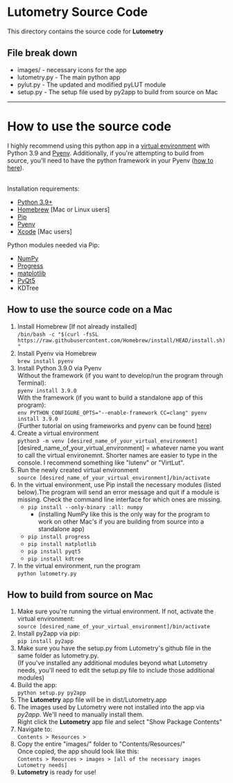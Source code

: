 # Lutometry Source Code
This directory contains the source code for <b>Lutometry</b>

<h2>File break down</h2>
<ul>
  <li>
    images/ - necessary icons for the app
  </li>
  <li>
    lutometry.py - The main python app
  </li>
  <li>
    pylut.py - The updated and modified pyLUT module
  </li>
  <li>
    setup.py - The setup file used by py2app to build from source on Mac
  </li>
</ul>
<hr>
<h1>How to use the source code</h1>
I highly recommend using this python app in a <a href = "https://realpython.com/python-virtual-environments-a-primer/">virtual environment</a> with Python 3.9 and <a href = "https://realpython.com/intro-to-pyenv/">Pyenv</a>. Additionally, if you're attempting to build from source, you'll need to have the python framework in your Pyenv (<a href = "https://www.froehlichundfrei.de/blog/2014-11-30-my-transition-to-python3-and-pyenv-goodby-virtualenvwrapper/">how to here</a>).

<br>Installation requirements:
<ul>
  <li>
    <a href = "https://www.python.org/">Python 3.9+</a>
  </li>
  <li>
    <a href = "https://brew.sh/">Homebrew</a> [Mac or Linux users]
  </li>
  <li>
    <a href = "https://pypi.org/project/pip/">Pip</a>
  </li>
  <li>
    <a href = "https://github.com/pyenv/pyenv">Pyenv</a>
  </li>
  <li>
    <a href = "https://developer.apple.com/xcode/">Xcode</a> [Mac users]
  </li>
</ul>

Python modules needed via Pip:
<ul>
  <li>
    <a href = "https://numpy.org/">NumPy</a>
  </li>
  <li>
    <a href = "https://pypi.org/project/progress/">Progress</a>
  </li>
  <li>
    <a href = "https://matplotlib.org/">matplotlib</a>
  </li>
  <li>
    <a href = "https://pypi.org/project/PyQt5/">PyQt5</a>
  </li>
  <li>
    KDTree
  </li>
</ul>

<h2>How to use the source code on a Mac</h2>

<ol>
  <li>
    Install Homebrew [If not already installed]
    <br><code>/bin/bash -c "$(curl -fsSL https://raw.githubusercontent.com/Homebrew/install/HEAD/install.sh)"</code>
  </li>
  <li>
    Install Pyenv via Homebrew
    <br><code>brew install pyenv</code>
  </li>
  <li>
    Install Python 3.9.0 via Pyenv
    <br>Without the framework (if you want to develop/run the program through Terminal):
    <br><code>pyenv install 3.9.0</code>
    <br>With the framework (if you want to build a standalone app of this program):
    <br><code>env PYTHON_CONFIGURE_OPTS="--enable-framework CC=clang" pyenv install 3.9.0</code>
    <br>(Further tutorial on using frameworks and pyenv can be found <a href = "https://www.froehlichundfrei.de/blog/2014-11-30-my-transition-to-python3-and-pyenv-goodby-virtualenvwrapper/">here</a>)
  </li>
  <li>
    Create a virtual environment
    <br><code>python3 -m venv [desired_name_of_your_virtual_environment]</code>
    <br>[desired_name_of_your_virtual_environment] = whatever name you want to call the virtual environemnt. Shorter names are easier to type in the console. I recommend something like "lutenv" or "VirtLut".
  </li>
  <li>
    Run the newly created virtual environment
    <br><code>source [desired_name_of_your_virtual_environment]/bin/activate</code>
  <li>
    In the virtual environment, use Pip install the necessary modules (listed below).The program will send an error message and quit if a module is missing. Check the command line interface for which ones are missing.
    <ul>
      <li>
        <code>pip install --only-binary :all: numpy</code>
        <ul>
          <li>
            (installing NumPy like this is the only way for the program to work on other Mac's if you are building from source into a standalone app)
          </li>
        </ul>
      </li>
      <li>
        <code>pip install progress</code>
      </li>
      <li>
        <code>pip install matplotlib</code>
      </li>
      <li>
        <code>pip install pyqt5</code>
      </li>
      <li>
        <code>pip install kdtree</code>
      </li>
    </ul>
  </li>
  <li>
    In the virtual environment, run the program
    <br><code>python lutometry.py</code>
  </li>
</ol>

<h2>How to build from source on Mac</h2>

<ol>
  <li>
    Make sure you're running the virtual environment. If not, activate the virtual environment:
    <br><code>source [desired_name_of_your_virtual_environment]/bin/activate</code>
  </li>
  <li>
    Install py2app via pip:
    <br><code>pip install py2app</code>
  </li>
  <li>
    Make sure you have the setup.py from Lutometry's github file in the same folder as lutometry.py.
    <br>(If you've installed any additional modules beyond what Lutometry needs, you'll need to edit the setup.py file to include those additional modules)
  </li>
  <li>
    Build the app:
    <br><code>python setup.py py2app</code>
  </li>
  <li>
    The <b>Lutometry</b> app file will be in dist/Lutometry.app
  </li>
  <li>
    The images used by Lutometry were not installed into the app via <i>py2app</i>. We'll need to manually install them.
    <br>Right click the <b>Lutometry</b> app file and select "Show Package Contents"
  </li>
  <li>
    Navigate to:
    <br><code>Contents > Resources ></code>
  </li>
  <li>
    Copy the entire "images/" folder to "Contents/Resources/"
    <br>Once copied, the app should look like this:
    <br><code>Contents > Reources > images > [all of the necessary images Lutometry needs]</code>
  </li>
  <li>
    <b>Lutometry</b> is ready for use!
  </li>
</ol>
  
